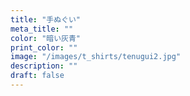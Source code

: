 ```yaml
---
title: "手ぬぐい"
meta_title: ""
color: "暗い灰青"
print_color: ""
image: "/images/t_shirts/tenugui2.jpg"
description: ""
draft: false
---
```

